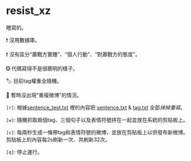 # resist_xz

瞎寫的。

:heavy_exclamation_mark: 沒用數據庫。

:heavy_exclamation_mark: 沒有區分“蕭戰方實錘”、“個人行動”、“對蕭戰方的態度”。

:negative_squared_cross_mark: 代碼寫得不是很聰明的樣子。

:label: 目前tag權重全隨機。

:small_blue_diamond: 暫時沒出現“重複微博”的情況。



`[r]`: 根據<u>sentence_test.txt</u> 裡的內容把 <u>sentence.txt</u> & <u>tag.txt</u> 全部*抹掉重寫*。

`[w]`: 隨機抓取兩個tag、三個句子以及表情符號拼在一起並放在系統的剪貼板上。

`[c]`: 每兩秒生成一條帶tag和表情符號的微博，並放在剪貼板上以供發布新微博。剪貼板上的內容每2s刷新一次、共刷新32次。<!--這種情況適合與連續發微博，只需要粘貼、發送即可。-->

`[q]`: 停止運行。

